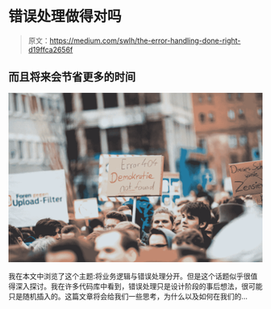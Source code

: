 # 错误处理做得对吗

> 原文：<https://medium.com/swlh/the-error-handling-done-right-d19ffca2656f>

## 而且将来会节省更多的时间

![](img/2a488ba04274b0651c012c13ee62cbdb.png)

我在本文中浏览了这个主题:将业务逻辑与错误处理分开。但是这个话题似乎很值得深入探讨。我在许多代码库中看到，错误处理只是设计阶段的事后想法，很可能只是随机插入的。这篇文章将会给我们一些思考，为什么以及如何在我们的…